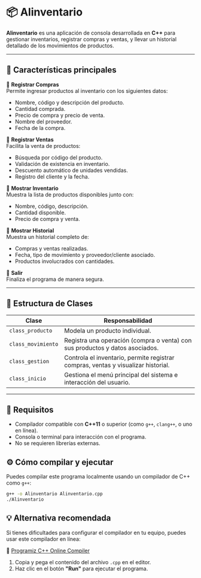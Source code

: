 # 📦 Alinventario

**Alinventario** es una aplicación de consola desarrollada en **C++** para gestionar inventarios, registrar compras y ventas, y llevar un historial detallado de los movimientos de productos.

---

## 🚀 Características principales

🔹 **Registrar Compras**  
Permite ingresar productos al inventario con los siguientes datos:
- Nombre, código y descripción del producto.
- Cantidad comprada.
- Precio de compra y precio de venta.
- Nombre del proveedor.
- Fecha de la compra.

🔹 **Registrar Ventas**  
Facilita la venta de productos:
- Búsqueda por código del producto.
- Validación de existencia en inventario.
- Descuento automático de unidades vendidas.
- Registro del cliente y la fecha.

🔹 **Mostrar Inventario**  
Muestra la lista de productos disponibles junto con:
- Nombre, código, descripción.
- Cantidad disponible.
- Precio de compra y venta.

🔹 **Mostrar Historial**  
Muestra un historial completo de:
- Compras y ventas realizadas.
- Fecha, tipo de movimiento y proveedor/cliente asociado.
- Productos involucrados con cantidades.

🔹 **Salir**  
Finaliza el programa de manera segura.

---

## 🧱 Estructura de Clases

| Clase              | Responsabilidad                                                                 |
|-------------------|----------------------------------------------------------------------------------|
| `class_producto`   | Modela un producto individual.                                                   |
| `class_movimiento` | Registra una operación (compra o venta) con sus productos y datos asociados.     |
| `class_gestion`    | Controla el inventario, permite registrar compras, ventas y visualizar historial. |
| `class_inicio`     | Gestiona el menú principal del sistema e interacción del usuario.                |

---
## 📌 Requisitos

- Compilador compatible con **C++11** o superior (como `g++`, `clang++`, o uno en línea).
- Consola o terminal para interacción con el programa.
- No se requieren librerías externas.
## ⚙️ Cómo compilar y ejecutar

Puedes compilar este programa localmente usando un compilador de C++ como `g++`:

```bash
g++ -o Alinventario Alinventario.cpp
./Alinventario
```
## 💡 Alternativa recomendada

Si tienes dificultades para configurar el compilador en tu equipo, puedes usar este compilador en línea:

🔗 [Programiz C++ Online Compiler](https://www.programiz.com/cpp-programming/online-compiler/)

1. Copia y pega el contenido del archivo `.cpp` en el editor.  
2. Haz clic en el botón **"Run"** para ejecutar el programa.

